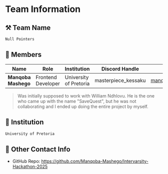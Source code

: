 # Team Information

## ⚒️ Team Name
``` c
Null Pointers
```

## 👥 Members
| Name     | Role                | Institution           | Discord Handle | Email |
|----------|---------------------|-----------------------| -------------------|-------------|
| **Manqoba Mashego**   | Frontend Developer   | University of Pretoria | masterpiece_kessaku | <manqoba.mashego@imaginescholar.org> |

> Was initially supposed to work with William Ndhlovu. He is the one who came up with the name "SaveQuest", but he was not collaborating and I ended up doing the entire project by myself.


## 🏫 Institution
``` c
University of Pretoria
```

## 📧 Other Contact Info
- GitHub Repo: <https://github.com/Manqoba-Mashego/Intervarsity-Hackathon-2025>
<!-- - Other Info (if available): LinkedIn, Website, etc. -->
